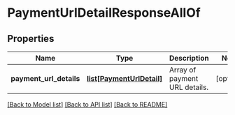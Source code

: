 # PaymentUrlDetailResponseAllOf

## Properties
Name | Type | Description | Notes
------------ | ------------- | ------------- | -------------
**payment_url_details** | [**list[PaymentUrlDetail]**](PaymentUrlDetail.md) | Array of payment URL details. | [optional] 

[[Back to Model list]](../README.md#documentation-for-models) [[Back to API list]](../README.md#documentation-for-api-endpoints) [[Back to README]](../README.md)


